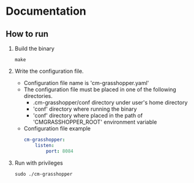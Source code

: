 # Documentation

## How to run

1. Build the binary
     ```shell
     make
     ```

2. Write the configuration file.
   - Configuration file name is 'cm-grasshopper.yaml'
   - The configuration file must be placed in one of the following directories.
      - .cm-grasshopper/conf directory under user's home directory
      - 'conf' directory where running the binary
      - 'conf' directory where placed in the path of 'CMGRASSHOPPER_ROOT' environment variable
   - Configuration file example
     ```yaml
     cm-grasshopper:
         listen:
             port: 8084
     ```

3. Run with privileges
     ```shell
     sudo ./cm-grasshopper
     ```
